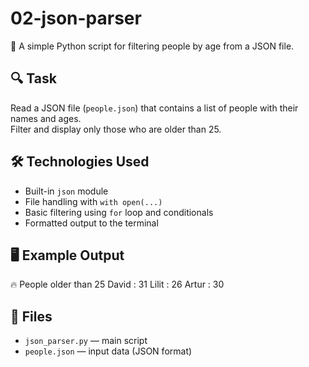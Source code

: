 # 02-json-parser

📄 A simple Python script for filtering people by age from a JSON file.

## 🔍 Task

Read a JSON file (`people.json`) that contains a list of people with their names and ages.  
Filter and display only those who are older than 25.

## 🛠️ Technologies Used

- Built-in `json` module
- File handling with `with open(...)`
- Basic filtering using `for` loop and conditionals
- Formatted output to the terminal

## 🖥️ Example Output

🔥 People older than 25
David : 31
Lilit : 26
Artur : 30



## 📁 Files

- `json_parser.py` — main script
- `people.json` — input data (JSON format)


